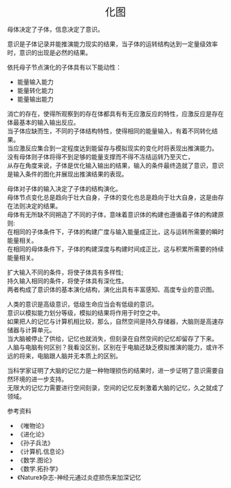 <center><font size=5>化图</font></center>

母体决定了子体，信息决定了意识。<br/>

意识是子体记录并能推演能力现实的结果，当子体的运转结构达到一定量级效率时，意识的出现是必然的结果。<br/>

依托母子节点演化的子体具有以下能动性：
* 能量输入能力
* 能量转化能力
* 能量输出能力

消亡的存在，使得所观察到的存在体都具有有无应激反应的特性，应激反应是存在体最基本的输入输出反应。<br/>
当子体应缺而生，不同的子体结构特性，使得相同的能量输入，有着不同转化结果。<br/>
当应激反应集合到一定程度达到能留存与模拟现实的变化时将表现出推演能力。<br/>
没有母体则子体将得不到足够的能量支撑而不得不冻结运转乃至灭亡，<br/>
从存在角度来说，子体是优化输入输出的结果，输入的条件最终造就了意识，意识是输入条件的图化并展现出推演结果的表现。<br/>

母体对子体的输入决定了子体的结构演化。<br/>
母体节点变化总是趋向于壮大自身，子体的变化也总是趋向于壮大自身，这是由存在法则决定的结果。<br/>
母体有无所缺不同朔造了不同的子体，意味着意识体的构建也遵循着子体的构建原则:<br/>
在相同的子体条件下，子体的构建广度与输入能量成正比，这与运转所需要的瞬时能量相关。<br/>
在相同的母体条件下，子体的构建深度与构建时间成正比，这与积累所需要的持续能量相关。<br/>

扩大输入不同的条件，将使子体具有多样性;<br/>
持久输入相同的条件，将使子体具有深化性。<br/>
两者构成了意识体的基本演化结构，演化出具有丰富感知、高度专业的意识图。<br/>

人类的意识是高级意识，低级生命应当会有低级的意识。<br/>
意识以模拟能力划分等级，模拟的结果将作用于时空之中。<br/>
如果把人的记忆与计算机相比较，那么，自然空间是持久存储器，大脑则是高速存储器与计算单元。<br/>
当大脑被停止了供给，记忆也就消失，但刻录在自然空间的记忆却留存了下来。<br/>
人脑与电脑有何区别？我看没区别，区别在于电脑还缺乏模拟推演的能力，或许不远的将来，电脑跟人脑并无本质上的区别。<br/>

当科学家证明了大脑的记忆力是一种物理损伤的结果时，进一步证明了意识需要自然环境的进一步支持。<br/>
无限大的记忆力需要进行空间刻录，空间的记忆反刺激着大脑的记忆，久之就成了领域。<br/>

参考资料
* 《唯物论》
* 《进化论》
* 《孙子兵法》
* 《计算机.信息论》
* 《数学.图论》
* 《数学.拓扑学》
* 《Nature》杂志-神经元通过炎症损伤来加深记忆
